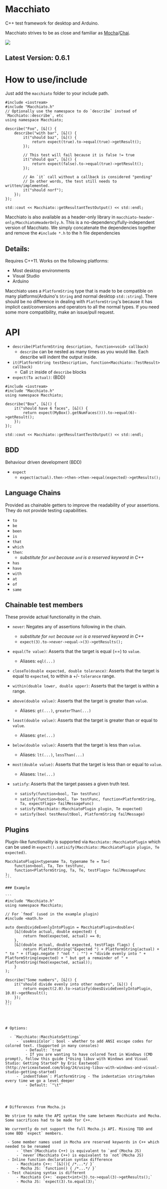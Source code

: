 # Macchiato

C++ test framework for desktop and Arduino.

Macchiato strives to be as close and familiar as [Mocha](http://mochajs.org/)/[Chai](http://chaijs.com/).

![](http://i.imgur.com/fhGebYm.png)

## Latest Version: 0.6.1

# How to use/include

Just add the `macchiato` folder to your include path.

```
#include <iostream>
#include "Macchiato.h"
// Optionally use the namespace to do `describe` instead of `Macchiato::describe`, etc
using namespace Macchiato;

describe("Foo", [&]() {
	describe("with bar", [&]() {
		it("should baz", [&]() {
			return expect(true).to->equal(true)->getResult();
		});

		// This test will fail because it is false != true
		it("should qux", [&]() {
			return expect(false).to->equal(true)->getResult();
		});

		// An `it` call without a callback is considered "pending"
		// In other words, the test still needs to written/implemented.
		it("should norf");
	});
});

std::cout << Macchiato::getResultantTestOutput() << std::endl;
```

Macchiato is also available as a header-only library in `macchiato-header-only/MacchiatoHeaderOnly.h`. This is a no-dependency/fully-independent version of Macchiato. We simply concatenate the dependencies together and remove the `#include *.h` to the h file dependencies


## Details:

Requires C++11. Works on the following platforms:

 - Most desktop environments
 - Visual Studio
 - Arduino

Macchiato uses a `PlatformString` type that is made to be compatible on many platforms(Arduino's `String` and normal desktop `std::string`). There should be no difference in dealing with `PlatformString`'s because it has implicit cast/conversions and operators to all the normal types. If you need some more compatibility, make an issue/pull request.



# API

 - `describe(PlatformString description, function<void> callback)`
 	 - `describe` can be nested as many times as you would like. Each describe will indent the output inside.
 - `it(PlatformString testDescription, function<Macchiato::TestResult> callback)`
 	 - Call `it` inside of `describe` blocks
 - `expect(Ta actual)`: (BDD)

```
#include <iostream>
#include "Macchiato.h"
using namespace Macchiato;

describe("Box", [&]() {
	it("should have 6 faces", [&]() {
		return expect(MyBox().getNumFaces())).to->equal(6)->getResult();
	});
});

std::cout << Macchiato::getResultantTestOutput() << std::endl;
```


## BDD

Behaviour driven development (BDD)

 - `expect`
 	 - `expect(actual).then->then->then->equal(expected)->getResults();`

## Language Chains

Provided as chainable getters to improve the readability of your assertions. They do not provide testing capabilities.

 - `to`
 - `be`
 - `been`
 - `is`
 - `that`
 - `which`
 - `then`:
 	 - *substitute for `and` because `and` is a reserved keyword in C++*
 - `has`
 - `have`
 - `with`
 - `at`
 - `of`
 - `same`

## Chainable test members

These provide actual functionality in the chain.

 - `never`: Negates any of assertions following in the chain.
 	 - *substitute for `not` because `not` is a reserved keyword in C++*
 	 - `expect(3).to->never->equal->(3)->getResults();`

 - `equal(Te value)`: Asserts that the target is equal (==) to `value`.
 	 - Aliases: `eql(...)`
 - `closeTo(double expected, double tolerance)`: Asserts that the target is equal to `expected`, to within a +/- `tolerance` range.
 - `within(double lower, double upper)`: Asserts that the target is within a range.
 - `above(double value)`: Asserts that the target is greater than `value`.
 	 - Aliases: `gt(...)`, `greaterThan(...)`
 - `least(double value)`: Asserts that the target is greater than or equal to `value`.
 	 - Aliases: `gte(...)`
 - `below(double value)`: Asserts that the target is less than `value`.
 	 - Aliases: `lt(...)`, `lessThan(...)`
 - `most(double value)`: Asserts that the target is less than or equal to `value`.
 	 - Aliases: `lte(...)`
 - `satisfy`: Asserts that the target passes a given truth test.
 	 - `satisfy(function<bool, Ta> testFunc)`
 	 - `satisfy(function<bool, Ta> testFunc, function<PlatformString, Ta, expectFlags> failMessageFunc)`
 	 - `satisfy(Macchiato::MacchiatoPlugin plugin, Te expected)`
 	 - `satisfy(bool testResultBool, PlatformString failMessage)`

## Plugins

Plugin-like functionality is supported via `Macchiato::MacchiatoPlugin` which can be used in `expect().satisify(Macchiato::MacchiatoPlugin plugin, Te expected)`.

````
MacchiatoPlugin<typename Ta, typename Te = Ta>(
	function<bool, Ta, Te> testFunc,
	function<PlatformString, Ta, Te, testFlags> failMessageFunc
);
```

### Example

```
#include "Macchiato.h"
using namespace Macchiato;

// For `fmod` (used in the example plugin)
#include <math.h>

auto doesDivideEvenlyIntoPlugin = MacchiatoPlugin<double>(
	[&](double actual, double expected) {
		return fmod(expected, actual) == 0;
	},
	[&](double actual, double expected, testFlags flags) {
		return PlatformString("Expected ") + PlatformString(actual) + " to " + (flags.negate ? "not " : "") + "divide evenly into " + PlatformString(expected) + " but got a remainder of " + PlatformString(fmod(expected, actual));
	}
);

describe("Some numbers", [&]() {
	it("should divide evenly into other numbers", [&]() {
		return expect(2.0).to->satisfy(doesDivideEvenlyIntoPlugin, 10.0)->getResult();
	});
});
```




# Options:

  - `Macchiato::MacchiatoSettings`
 	 - `useAnsiColor`: bool - whether to add ANSI escape codes for colored text. (Supported in many consoles)
 	 	 - Default: `true`
 	 	 - If you are wanting to have colored Text in Windows (CMD prompt), follow this guide [*Using libuv with Windows and Visual Studio: Getting Started* by Eric Eastwood](http://ericeastwood.com/blog/24/using-libuv-with-windows-and-visual-studio-getting-started)
 	 - `indentToken`: PlatformString - The indentation string/token every time we go a level deeper
 	 	 - Default: `"\t"`




# Differences from Mocha.js

We strive to make the API syntax the same between Macchiato and Mocha. Some sacrifices had to be made for C++.

We currently do not support the full Mocha.js API. Missing TDD and some BDD `expect` members.

 - Some member names used in Mocha are reserved keywords in C++ which needed to be renamed
 	 - `then`(Macchiato C++) is equivalent to `and`(Mocha JS)
 	 - `never`(Macchiato C++) is equivalent to `not`(Mocha JS)
 - Inline function declaration syntax difference
 	 - Macchiato C++: `[&](){ /*...*/ }`
 	 - Mocha JS: `function() { /*...*/ }`
 - Test chaining syntax is different
 	 - Macchiato C++: `expect<int>(3).to->equal(3)->getResults();`
 	 - Mocha JS: `expect(3).to.equal(3);`